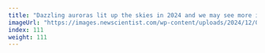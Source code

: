 ```yaml
---
title: "Dazzling auroras lit up the skies in 2024 and we may see more in 2025"
imageUrl: "https://images.newscientist.com/wp-content/uploads/2024/12/09160216/SEI_230033581.jpg?width=788"
index: 111
weight: 111
---
```

